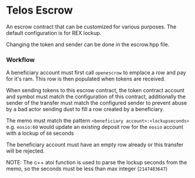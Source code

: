 # Telos Escrow
An escrow contract that can be customized for various purposes.  The default configuration is for REX lockup.

Changing the token and sender can be done in the escrow.hpp file.

### Workflow
A beneficiary account must first call `openescrow` to emplace a row and pay for it's ram.  This row is then populated when tokens are received.

When sending tokens to this escrow contract, the token contract account and symbol must match the configuration of this contract,
additionally the sender of the transfer must match the configured sender to prevent abuse by a bad actor sending dust to fill a row created by a beneficiary.

The memo must match the pattern `<beneficiary account>:<lockupseconds>` e.g. `eosio:60` would update an existing deposit row for the `eosio` account with a lockup of `60` seconds 

The beneficiary account must have an empty row already or this transfer will be rejected.

NOTE: The c++ atoi function is used to parse the lockup seconds from the memo, so the seconds must be less than max integer (`2147483647`)